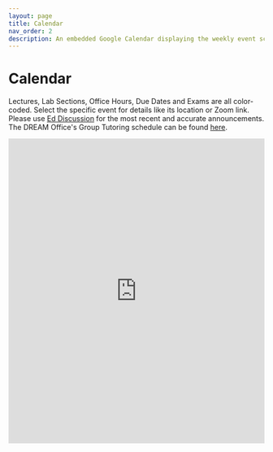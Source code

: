 ```yaml
---
layout: page
title: Calendar
nav_order: 2
description: An embedded Google Calendar displaying the weekly event schedule.
---
```


# Calendar

Lectures, Lab Sections, Office Hours, Due Dates and Exams are all color-coded. Select the specific event for details like its location or Zoom link. Please use [Ed Discussion](https://edstem.org/us/courses/63660) for the most recent and accurate announcements. The DREAM Office's Group Tutoring schedule can be found [here](https://docs.google.com/spreadsheets/d/106iEifxibNnGHuG_rZ7BmTKlmJzUqDwu-JCbec6WDV8/edit?usp=sharing).

<iframe src="https://calendar.google.com/calendar/embed?height=600&wkst=1&ctz=America%2FLos_Angeles&bgcolor=%23f2f2f2&showPrint=0&title=PH142%20Fall%202025&mode=WEEK&src=Y183ODlhZWU5MWVmMWY0MTI1OWNmNzliZDljYzQxYTQ2ODMwYjU0MTQ5NGQwMzhlZGVlZGFkNWViYTJmMDIwYTcxQGdyb3VwLmNhbGVuZGFyLmdvb2dsZS5jb20&src=Y18zNDIyOTQxMGQ1NjI5NGZmMGFlYzJiOTJhNjY2NDI4ZmRiZDIwMjI5OTBmNzkwNjhkZDlkZWIwNzRkMzcxYjQ3QGdyb3VwLmNhbGVuZGFyLmdvb2dsZS5jb20&src=Y19lMzEzNWQ5NWZiMTQ5ZTcyNmI4M2NiZWQwYThkZGE0YmQzZWUyOTY1ODA4MzI5OGM4NTBkNmRjNjg5MDMxZWJlQGdyb3VwLmNhbGVuZGFyLmdvb2dsZS5jb20&src=Y19mODhlZDBjNWZhMGJjNzgxMDYyODA0OTQzOWU0YTA4ZDIyYTg2YzQ4ZGIyZTEwODUzNzFjOTI3OTg1YzdlNjYxQGdyb3VwLmNhbGVuZGFyLmdvb2dsZS5jb20&src=ZW4udXNhI2hvbGlkYXlAZ3JvdXAudi5jYWxlbmRhci5nb29nbGUuY29t&color=%233F51B5&color=%23E4C441&color=%237CB342&color=%23F09300&color=%23A79B8E" style="border-width:0" width="100%" height="600" frameborder="0" scrolling="no"></iframe>